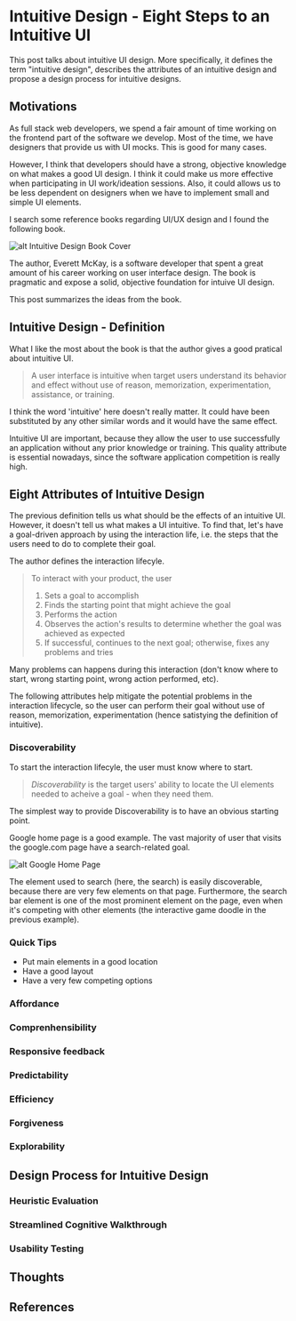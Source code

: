 # Intuitive Design - Eight Steps to an Intuitive UI

This post talks about intuitive UI design. More specifically, it defines the term "intuitive design", describes the attributes of an intuitive design and propose a design process for intuitive designs.

## Motivations

As full stack web developers, we spend a fair amount of time working on the frontend part of the software we develop. Most of the time, we have designers that provide us with UI mocks. This is good for many cases.

However, I think that developers should have a strong, objective knowledge on what makes a good UI design.
I think it could make us more effective when participating in UI work/ideation sessions. Also, it could allows us to be less dependent on designers when we have to implement small and simple UI elements.

I search some reference books regarding UI/UX design and I found the following book.

![alt Intuitive Design Book Cover](https://images-na.ssl-images-amazon.com/images/I/41z-01QTDsL._SX258_BO1,204,203,200_.jpg)

The author, Everett McKay, is a software developer that spent a great amount of his career working on user interface design. The book is pragmatic and expose a solid, objective foundation for intuive UI design.

This post summarizes the ideas from the book.

## Intuitive Design - Definition


What I like the most about the book is that the author gives a good pratical about intuitive UI.

> A user interface is intuitive when target users understand its behavior and effect without use of reason, memorization, experimentation, assistance, or training.

I think the word 'intuitive' here doesn't really matter. It could have been substituted by any other similar words and it would have the same effect.

Intuitive UI are important, because they allow the user to use successfully an application without any prior knowledge or training. This quality attribute is essential nowadays, since the software application competition is really high.

## Eight Attributes of Intuitive Design

The previous definition tells us what should be the effects of an intuitive UI. However, it doesn't tell us what makes a UI intuitive. To find that, let's have a goal-driven approach by using the interaction life, i.e. the steps that the users need to do to complete their goal.

The author defines the interaction lifecyle.

> To interact with your product, the user
> 1. Sets a goal to accomplish
> 1. Finds the starting point that might achieve the goal
> 1. Performs the action
> 1. Observes the action's results to determine whether the goal was achieved as expected
> 1. If successful, continues to the next goal; otherwise, fixes any problems and tries

Many problems can happens during this interaction (don't know where to start, wrong starting point, wrong action performed, etc).

The following attributes help mitigate the potential problems in the interaction lifecycle, so the user can perform their goal without use of reason, memorization, experimentation (hence satistying the definition of intuitive).

### Discoverability

To start the interaction lifecyle, the user must know where to start.

> *Discoverability* is the target users' ability to locate the UI elements needed to acheive a goal - when they need them.

The simplest way to provide Discoverability is to have an obvious starting point.

Google home page is a good example. The vast majority of user that visits the google.com page have a search-related goal.

![alt Google Home Page](https://i.imgur.com/gisI9yp.png)

The element used to search (here, the search) is easily discoverable, because there are very few elements on that page. Furthermore, the search bar element is one of the most prominent element on the page, even when it's competing with other elements (the interactive game doodle in the previous example).

### Quick Tips

* Put main elements in a good location
* Have a good layout
* Have a very few competing options

### Affordance



### Comprenhensibility

### Responsive feedback

### Predictability

### Efficiency

### Forgiveness

### Explorability

## Design Process for Intuitive Design

### Heuristic Evaluation

### Streamlined Cognitive Walkthrough

### Usability Testing

## Thoughts

## References